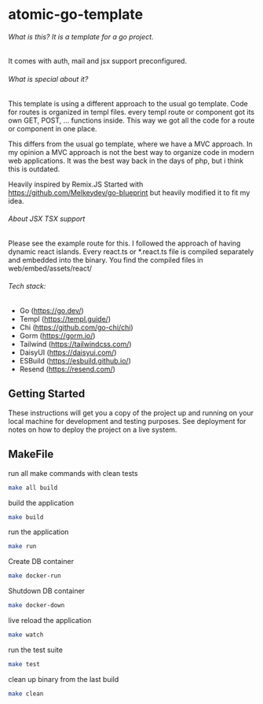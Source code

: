 # atomic-go-template

###### What is this? It is a template for a go project.

It comes with auth, mail and jsx support preconfigured.

###### What is special about it?

This template is using a different approach to the usual go template.
Code for routes is organized in templ files. every templ route or component got its own GET, POST, ... functions inside. This way we got all the code for a route or component in one place.

This differs from the usual go template, where we have a MVC approach. In my opinion a MVC approach is not the best way to organize code in modern web applications. It was the best way back in the days of php, but i think this is outdated.

Heavily inspired by Remix.JS
Started with https://github.com/Melkeydev/go-blueprint but heavily modified it to fit my idea.

###### About JSX TSX support

Please see the example route for this. I followed the approach of having dynamic react islands.
Every react.ts or \*.react.ts file is compiled separately and embedded into the binary.
You find the compiled files in web/embed/assets/react/

###### Tech stack:

- Go (https://go.dev/)
- Templ (https://templ.guide/)
- Chi (https://github.com/go-chi/chi)
- Gorm (https://gorm.io/)
- Tailwind (https://tailwindcss.com/)
- DaisyUI (https://daisyui.com/)
- ESBuild (https://esbuild.github.io/)
- Resend (https://resend.com/)

## Getting Started

These instructions will get you a copy of the project up and running on your local machine for development and testing purposes. See deployment for notes on how to deploy the project on a live system.

## MakeFile

run all make commands with clean tests

```bash
make all build
```

build the application

```bash
make build
```

run the application

```bash
make run
```

Create DB container

```bash
make docker-run
```

Shutdown DB container

```bash
make docker-down
```

live reload the application

```bash
make watch
```

run the test suite

```bash
make test
```

clean up binary from the last build

```bash
make clean
```
